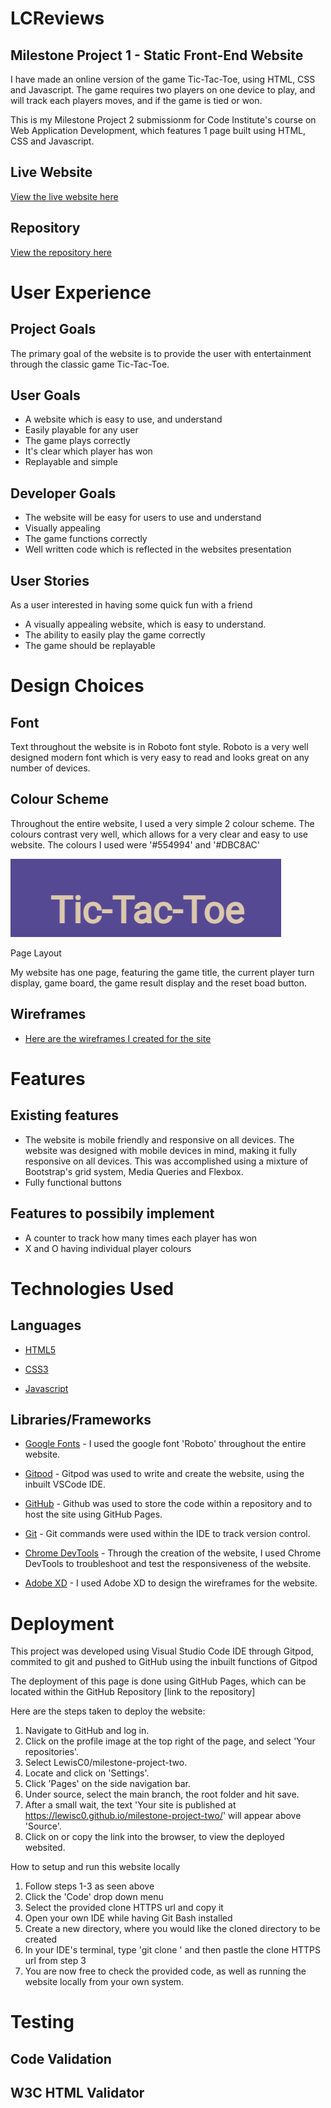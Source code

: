 
# LCReviews

## Milestone Project 1 - Static Front-End Website

I have made an online version of the game Tic-Tac-Toe, using HTML, CSS and Javascript. The game requires two players on one device to play, and will track each players moves, and if the game is tied or won.

This is my Milestone Project 2 submissionm for Code Institute's course on Web Application Development, which features 1 page built using HTML, CSS and Javascript.

## Live Website

[View the live website here](https://lewisc0.github.io/milestone-project-two/)

## Repository

[View the repository here](https://github.com/LewisC0/milestone-project-two)


# User Experience

## Project Goals

The primary goal of the website is to provide the user with entertainment through the classic game Tic-Tac-Toe. 


## User Goals

- A website which is easy to use, and understand
- Easily playable for any user
- The game plays correctly
- It's clear which player has won
- Replayable and simple

## Developer Goals

- The website will be easy for users to use and understand
- Visually appealing
- The game functions correctly
- Well written code which is reflected in the websites presentation

## User Stories

As a user interested in having some quick fun with a friend

- A visually appealing website, which is easy to understand.
- The ability to easily play the game correctly
- The game should be replayable




# Design Choices


## Font

Text throughout the website is in Roboto font style. Roboto is a very well designed modern font which is very easy to read and looks great on any number of devices.

## Colour Scheme

Throughout the entire website, I used a very simple 2 colour scheme. The colours contrast very well, which allows for a very clear and easy to use website. The colours I used were '#554994' and '#DBC8AC'

![Website Colour Scheme](https://github.com/LewisC0/milestone-project-two/blob/main/assets/site%20screencaps/colour-scheme.png?raw=true)

Page Layout

My website has one page, featuring the game title, the current player turn display, game board, the game result display and the reset boad button.


## Wireframes

- [Here are the wireframes I created for the site](https://github.com/LewisC0/milestone-project-two/blob/main/wireframes/wireframes.pdf)




# Features

## Existing features

- The website is mobile friendly and responsive on all devices. The website was designed with mobile devices in mind, making it fully responsive on all devices. This was accomplished using a mixture of Bootstrap's grid system, Media Queries and Flexbox.
- Fully functional buttons

## Features to possibily implement

- A counter to track how many times each player has won
- X and O having individual player colours


# Technologies Used

## Languages

- [HTML5](https://en.wikipedia.org/wiki/HTML)

- [CSS3](https://en.wikipedia.org/wiki/CSS)

- [Javascript](https://en.wikipedia.org/wiki/JavaScript)

## Libraries/Frameworks

- [Google Fonts](https://fonts.google.com/) - I used the google font 'Roboto' throughout the entire website.

- [Gitpod](https://gitpod.io/workspaces) - Gitpod was used to write and create the website, using the inbuilt VSCode IDE.

- [GitHub](https://github.com/) - Github was used to store the code within a repository and to host the site using GitHub Pages.

- [Git](https://git-scm.com/) - Git commands were used within the IDE to track version control.

- [Chrome DevTools](https://developer.chrome.com/docs/devtools/) - Through the creation of the website, I used Chrome DevTools to troubleshoot and test the responsiveness of the website.

- [Adobe XD](https://www.adobe.com/uk/products/xd.html) - I used Adobe XD to design the wireframes for the website.


# Deployment

This project was developed using Visual Studio Code IDE through Gitpod, commited to git and pushed to GitHub using the inbuilt functions of Gitpod

The deployment of this page is done using GitHub Pages, which can be located within the GitHub Repository [link to the repository]

Here are the steps taken to deploy the website:

1. Navigate to GitHub and log in.
2. Click on the profile image at the top right of the page, and select 'Your repositories'.
3. Select LewisC0/milestone-project-two.
4. Locate and click on 'Settings'.
5. Click 'Pages' on the side navigation bar.
6. Under source, select the main branch, the root folder and hit save.
7. After a small wait, the text 'Your site is published at https://lewisc0.github.io/milestone-project-two/' will appear above 'Source'.
8. Click on or copy the link into the browser, to view the deployed websited.

How to setup and run this website locally

1. Follow steps 1-3 as seen above
2. Click the 'Code' drop down menu
3. Select the provided clone HTTPS url and copy it
4. Open your own IDE while having Git Bash installed
5. Create a new directory, where you would like the cloned directory to be created
6. In your IDE's terminal, type 'git clone ' and then pastle the clone HTTPS url from step 3
7. You are now free to check the provided code, as well as running the website locally from your own system.

# Testing

## Code Validation

## W3C HTML Validator

